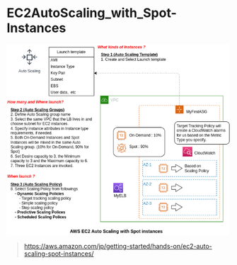 # EC2AutoScaling_with_Spot-Instances

![ASG.png](https://github.com/developer-onizuka/Diagrams/blob/main/EC2AutoScaling_with_Spot-Instances/ASG.png)



> https://aws.amazon.com/jp/getting-started/hands-on/ec2-auto-scaling-spot-instances/


